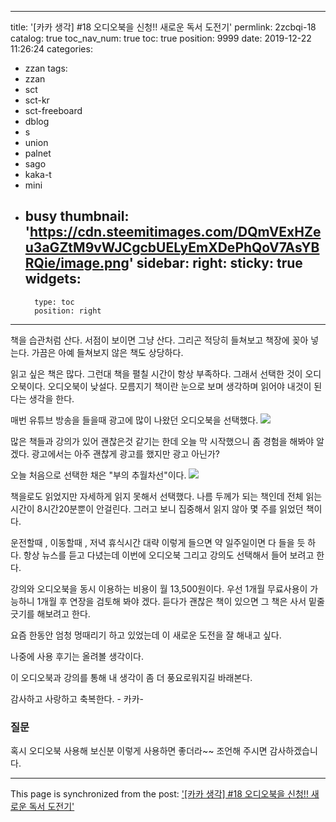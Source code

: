 
---
title: '[카카 생각] #18 오디오북을 신청!!  새로운 독서 도전기'
permlink: 2zcbqi-18
catalog: true
toc_nav_num: true
toc: true
position: 9999
date: 2019-12-22 11:26:24
categories:
- zzan
tags:
- zzan
- sct
- sct-kr
- sct-freeboard
- dblog
- s
- union
- palnet
- sago
- kaka-t
- mini
- busy
thumbnail: 'https://cdn.steemitimages.com/DQmVExHZeu3aGZtM9vWJCgcbUELyEmXDePhQoV7AsYBRQie/image.png'
sidebar:
    right:
        sticky: true
widgets:
    -
        type: toc
        position: right
---


책을 습관처럼 산다. 
서점이 보이면 그냥 산다.  그리곤 적당히 들쳐보고
책장에 꽂아 넣는다.  가끔은 아예 들쳐보지 않은 책도 상당하다.

읽고 싶은 책은 많다. 그런대 책을 펼칠 시간이 항상 부족하다.
그래서 선택한 것이 오디오북이다.
오디오북이  낮설다. 모름지기 책이란 눈으로 보며 생각하며 
읽어야 내것이 된다는 생각을 한다. 

매번 유튜브 방송을 들을때 광고에 많이 나왔던 오디오북을 선택했다. 
![](https://cdn.steemitimages.com/DQmVExHZeu3aGZtM9vWJCgcbUELyEmXDePhQoV7AsYBRQie/image.png)

많은 책들과 강의가 있어 괜찮은것 같기는 한데
오늘 막 시작했으니 좀 경험을 해봐야 알겠다. 
광고에서는 아주 괜찮게 광고를 했지만 광고 아닌가?

오늘 처음으로 선택한 채은 "부의 추월차선"이다. 
![](https://cdn.steemitimages.com/DQmNn6xD5vCzsNkNMWis8fRJJxb5YLNyVGeNkafskei3xFS/image.png)

책을로도 읽었지만 자세하게 읽지 못해서 선택했다.
나름 두께가 되는 책인데 전체 읽는시간이 8시간20분뿐이
안걸린다.  그러고 보니 집중해서 읽지 않아 몇 주를 읽었던 책이다.


운전할때 ,  이동할때 , 저녁 휴식시간 대략 이렇게 들으면
약 일주일이면 다 들을 듯 하다.  항상 뉴스를 듣고 다녔는데
이번에 오디오북 그리고 강의도 선택해서 들어 보려고 한다.

강의와  오디오북을 동시 이용하는 비용이 월 13,500원이다.
우선 1개월 무료사용이 가능하니 1개월 후 연장을 검토해 봐야 겠다.
듣다가 괜찮은 책이 있으면 그 책은 사서 밑줄긋기를 해보려고 한다.

요즘 한동안 엄청 멍때리기 하고 있었는데 
이 새로운 도전을 잘 해내고 싶다. 

나중에 사용 후기는 올려볼 생각이다. 

이 오디오북과 강의를 통해 내 생각이 좀 더
풍요로워지길 바래본다. 

감사하고 사랑하고 축복한다. - 카카- 

### 질문
혹시 오디오북 사용해 보신분 이렇게 사용하면 좋더라~~
조언해 주시면 감사하겠습니다.

- - -

This page is synchronized from the post: ['[카카 생각] #18 오디오북을 신청!!  새로운 독서 도전기'](https://steemit.com/@kibumh/2zcbqi-18)
